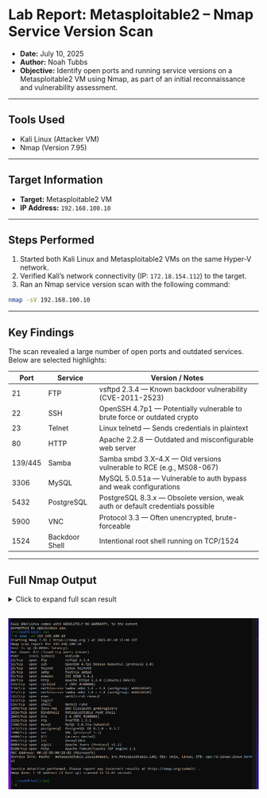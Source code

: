 # Lab Report: Metasploitable2 – Nmap Service Version Scan

* **Date:** July 10, 2025
* **Author:** Noah Tubbs
* **Objective:** Identify open ports and running service versions on a Metasploitable2 VM using Nmap, as part of an initial reconnaissance and vulnerability assessment.

---

##  Tools Used

* Kali Linux (Attacker VM)
* Nmap (Version 7.95)

---
##  Target Information

* **Target:** Metasploitable2 VM
* **IP Address:** `192.168.100.10`

---

## Steps Performed

1. Started both Kali Linux and Metasploitable2 VMs on the same Hyper-V network.
2. Verified Kali’s network connectivity (IP: `172.18.154.112`) to the target.
3. Ran an Nmap service version scan with the following command:

```bash
nmap -sV 192.168.100.10
```

---

## Key Findings

The scan revealed a large number of open ports and outdated services. Below are selected highlights:

| Port    | Service        | Version / Notes                                                                |
| ------- | -------------- | ------------------------------------------------------------------------------ |
| 21      | FTP            | vsftpd 2.3.4 — Known backdoor vulnerability (CVE-2011-2523)                    |
| 22      | SSH            | OpenSSH 4.7p1 — Potentially vulnerable to brute force or outdated crypto       |
| 23      | Telnet         | Linux telnetd — Sends credentials in plaintext                                 |
| 80      | HTTP           | Apache 2.2.8 — Outdated and misconfigurable web server                         |
| 139/445 | Samba          | Samba smbd 3.X–4.X — Old versions vulnerable to RCE (e.g., MS08-067)           |
| 3306    | MySQL          | MySQL 5.0.51a — Vulnerable to auth bypass and weak configurations              |
| 5432    | PostgreSQL     | PostgreSQL 8.3.x — Obsolete version, weak auth or default credentials possible |
| 5900    | VNC            | Protocol 3.3 — Often unencrypted, brute-forceable                              |
| 1524    | Backdoor Shell | Intentional root shell running on TCP/1524                                     |

---

## Full Nmap Output

<details>
<summary>Click to expand full scan result</summary>

```text
Starting Nmap 7.95 ( https://nmap.org ) at 2025-07-10 15:46 CDT
Nmap scan report for 192.168.100.10
Host is up (0.0048s latency).
Not shown: 977 closed tcp ports (reset)
PORT     STATE SERVICE     VERSION
21/tcp   open  ftp         vsftpd 2.3.4
22/tcp   open  ssh         OpenSSH 4.7p1 Debian 8ubuntu1 (protocol 2.0)
23/tcp   open  telnet      Linux telnetd
25/tcp   open  smtp        Postfix smtpd
53/tcp   open  domain      ISC BIND 9.4.2
80/tcp   open  http        Apache httpd 2.2.8 ((Ubuntu) DAV/2)
111/tcp  open  rpcbind     2 (RPC #100000)
139/tcp  open  netbios-ssn Samba smbd 3.X - 4.X (workgroup: WORKGROUP)
445/tcp  open  netbios-ssn Samba smbd 3.X - 4.X (workgroup: WORKGROUP)
512/tcp  open  exec        netkit-rsh rexecd
513/tcp  open  login?
514/tcp  open  shell       Netkit rshd
1099/tcp open  java-rmi    GNU Classpath grmiregistry
1524/tcp open  bindshell   Metasploitable root shell
2049/tcp open  nfs         2-4 (RPC #100003)
2121/tcp open  ftp         ProFTPD 1.3.1
3306/tcp open  mysql       MySQL 5.0.51a-3ubuntu5
5432/tcp open  postgresql  PostgreSQL DB 8.3.0 - 8.3.7
5900/tcp open  vnc         VNC (protocol 3.3)
6000/tcp open  X11         (access denied)
6667/tcp open  irc         UnrealIRCd
8009/tcp open  ajp13       Apache Jserv (Protocol v1.3)
8180/tcp open  http        Apache Tomcat/Coyote JSP engine 1.1
MAC Address: 00:15:5D:00:28:02 (Microsoft)
Service Info: Hosts: metasploitable.localdomain, irc.Metasploitable.LAN; OSs: Unix, Linux; CPE: cpe:/o:linux:linux_kernel

Service detection performed. Please report any incorrect results at https://nmap.org/submit/.
Nmap done: 1 IP address (1 host up) scanned in 52.61 seconds
```

</details>

![Nmap Scan](images/Metasploitable_Nmap_Scan.png)
---


